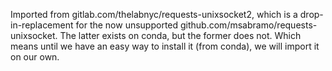 Imported from gitlab.com/thelabnyc/requests-unixsocket2, which is a drop-in-replacement for the now unsupported github.com/msabramo/requests-unixsocket. The latter exists on conda, but the former does not. Which means until we have an easy way to install it (from conda), we will import it on our own.

